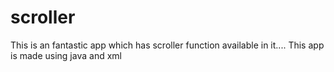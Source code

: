 # scroller
This is an fantastic app which has scroller function available in it.... This app is made using java and xml

